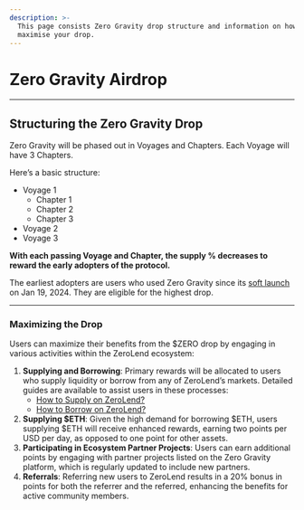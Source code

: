 ```yaml
---
description: >-
  This page consists Zero Gravity drop structure and information on how you can
  maximise your drop.
---
```


# Zero Gravity Airdrop

***

## Structuring the Zero Gravity Drop <a href="#heading-structuring-the-zero-gravity-drop" id="heading-structuring-the-zero-gravity-drop"></a>

Zero Gravity will be phased out in Voyages and Chapters. Each Voyage will have 3 Chapters.

Here’s a basic structure:

* Voyage 1
  * Chapter 1
  * Chapter 2
  * Chapter 3
* Voyage 2
* Voyage 3

**With each passing Voyage and Chapter, the supply % decreases to reward the early adopters of the protocol.**

The earliest adopters are users who used Zero Gravity since its [soft launch](https://twitter.com/zerolendxyz/status/1748367922475745556) on Jan 19, 2024. They are eligible for the highest drop.

***

### Maximizing the Drop

Users can maximize their benefits from the $ZERO drop by engaging in various activities within the ZeroLend ecosystem:

1. **Supplying and Borrowing**: Primary rewards will be allocated to users who supply liquidity or borrow from any of ZeroLend’s markets. Detailed guides are available to assist users in these processes:
   * [How to Supply on ZeroLend?](https://docs.zerolend.xyz/tutorials/how-to-supply-on-zerolend)
   * [How to Borrow on ZeroLend?](https://docs.zerolend.xyz/tutorials/how-to-borrow-on-zerolend)
2. **Supplying $ETH**: Given the high demand for borrowing $ETH, users supplying $ETH will receive enhanced rewards, earning two points per USD per day, as opposed to one point for other assets.
3. **Participating in Ecosystem Partner Projects**: Users can earn additional points by engaging with partner projects listed on the Zero Gravity platform, which is regularly updated to include new partners.
4. **Referrals**: Referring new users to ZeroLend results in a 20% bonus in points for both the referrer and the referred, enhancing the benefits for active community members.
